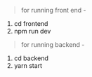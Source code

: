 > for running front end - 
1. cd frontend
2. npm run dev
> for running backend -
1. cd backend
2. yarn start
